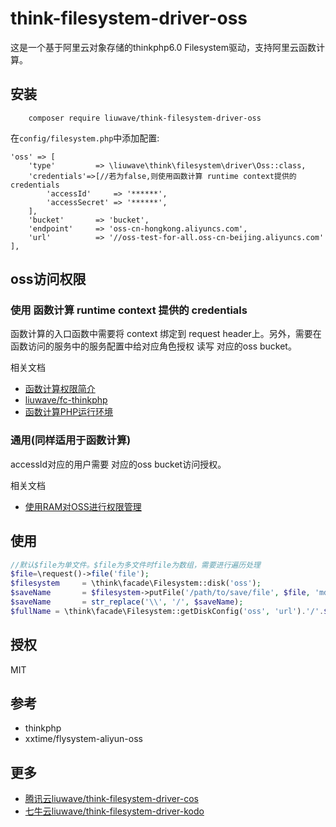 # think-filesystem-driver-oss

这是一个基于阿里云对象存储的thinkphp6.0 Filesystem驱动，支持阿里云函数计算。

## 安装

```shell script
    composer require liuwave/think-filesystem-driver-oss
```

在`config/filesystem.php`中添加配置:

```
'oss' => [
    'type'         => \liuwave\think\filesystem\driver\Oss::class,
    'credentials'=>[//若为false,则使用函数计算 runtime context提供的 credentials
        'accessId'     => '******',
        'accessSecret' => '******',
    ],
    'bucket'       => 'bucket',
    'endpoint'     => 'oss-cn-hongkong.aliyuncs.com',
    'url'          => '//oss-test-for-all.oss-cn-beijing.aliyuncs.com'
],
```
    
## oss访问权限

### 使用 函数计算 runtime context 提供的 credentials

函数计算的入口函数中需要将 context 绑定到 request header上。另外，需要在函数访问的服务中的服务配置中给对应角色授权 读写 对应的oss bucket。

相关文档

- [函数计算权限简介](https://help.aliyun.com/document_detail/52885.html)
- [liuwave/fc-thinkphp](https://github.com/liuwave/fc-thinkphp)
- [函数计算PHP运行环境](https://help.aliyun.com/document_detail/89032.html)


### 通用(同样适用于函数计算)

accessId对应的用户需要 对应的oss bucket访问授权。

相关文档

- [使用RAM对OSS进行权限管理](https://help.aliyun.com/knowledge_detail/58905.html)



## 使用

```php
//默认$file为单文件。$file为多文件时file为数组，需要进行遍历处理
$file=\request()->file('file');
$filesystem     = \think\facade\Filesystem::disk('oss');
$saveName       = $filesystem->putFile('/path/to/save/file', $file, 'md5');
$saveName       = str_replace('\\', '/', $saveName);
$fullName = \think\facade\Filesystem::getDiskConfig('oss', 'url').'/'.$saveName;
```


## 授权

MIT


## 参考

- thinkphp
- xxtime/flysystem-aliyun-oss




## 更多

- [腾讯云liuwave/think-filesystem-driver-cos](https://github.com/liuwave/think-filesystem-driver-cos)
- [七牛云liuwave/think-filesystem-driver-kodo](https://github.com/liuwave/think-filesystem-driver-kodo)

